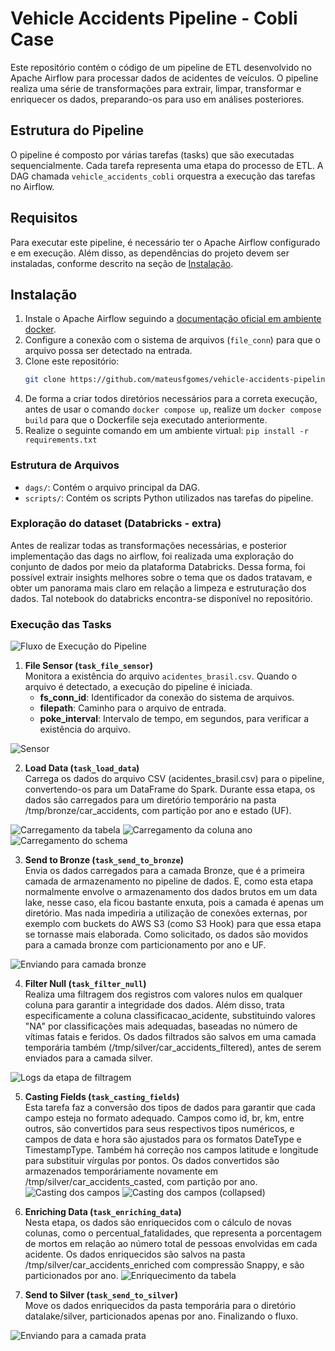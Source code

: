 # Vehicle Accidents Pipeline - Cobli Case

Este repositório contém o código de um pipeline de ETL desenvolvido no Apache Airflow para processar dados de acidentes de veículos. O pipeline realiza uma série de transformações para extrair, limpar, transformar e enriquecer os dados, preparando-os para uso em análises posteriores.

## Estrutura do Pipeline

O pipeline é composto por várias tarefas (tasks) que são executadas sequencialmente. Cada tarefa representa uma etapa do processo de ETL. A DAG chamada `vehicle_accidents_cobli` orquestra a execução das tarefas no Airflow.


## Requisitos

Para executar este pipeline, é necessário ter o Apache Airflow configurado e em execução. Além disso, as dependências do projeto devem ser instaladas, conforme descrito na seção de [Instalação](#instalação).


## Instalação

1. Instale o Apache Airflow seguindo a [documentação oficial em ambiente docker](https://airflow.apache.org/docs/apache-airflow/stable/howto/docker-compose/index.html).
2. Configure a conexão com o sistema de arquivos (`file_conn`) para que o arquivo possa ser detectado na entrada.
3. Clone este repositório:
   ```bash
   git clone https://github.com/mateusfgomes/vehicle-accidents-pipeline.git
4. De forma a criar todos diretórios necessários para a correta execução, antes de usar o comando `docker compose up`, realize um `docker compose build` para que o Dockerfile seja executado anteriormente.
5. Realize o seguinte comando em um ambiente virtual:
`pip install -r requirements.txt`

### Estrutura de Arquivos
* `dags/`: Contém o arquivo principal da DAG.
* `scripts/`: Contém os scripts Python utilizados nas tarefas do pipeline.

### Exploração do dataset (Databricks - extra)

Antes de realizar todas as transformações necessárias, e posterior implementação das dags no airflow, foi realizada uma exploração do conjunto de dados por meio da plataforma Databricks. Dessa forma, foi possível extrair insights melhores sobre o tema que os dados tratavam, e obter um panorama mais claro em relação a limpeza e estruturação dos dados. Tal notebook do databricks encontra-se disponível no repositório.

### Execução das Tasks

![Fluxo de Execução do Pipeline](./logs_images/dag_ran.png)

1. **File Sensor (`task_file_sensor`)**  
   Monitora a existência do arquivo `acidentes_brasil.csv`. Quando o arquivo é detectado, a execução do pipeline é iniciada.
   - **fs_conn_id**: Identificador da conexão do sistema de arquivos.
   - **filepath**: Caminho para o arquivo de entrada.
   - **poke_interval**: Intervalo de tempo, em segundos, para verificar a existência do arquivo.

![Sensor](./logs_images/sensor.png)

2. **Load Data (`task_load_data`)**  
   Carrega os dados do arquivo CSV (acidentes_brasil.csv) para o pipeline, convertendo-os para um DataFrame do Spark. Durante essa etapa, os dados são carregados para um diretório temporário na pasta /tmp/bronze/car_accidents, com partição por ano e estado (UF).

![Carregamento da tabela](./logs_images/carregamento_tabela.png)
![Carregamento da coluna ano](./logs_images/criando_coluna_ano.png)
![Carregamento do schema](./logs_images/schema_carregado.png)

3. **Send to Bronze (`task_send_to_bronze`)**  
   Envia os dados carregados para a camada Bronze, que é a primeira camada de armazenamento no pipeline de dados. E, como esta etapa normalmente envolve o armazenamento dos dados brutos em um data lake, nesse caso, ela ficou bastante enxuta, pois a camada é apenas um diretório. Mas nada impediria a utilização de conexões externas, por exemplo com buckets do AWS S3 (como S3 Hook) para que essa etapa se tornasse mais elaborada. Como solicitado, os dados são movidos para a camada bronze com particionamento por ano e UF.

![Enviando para camada bronze](./logs_images/logs_send_bronze.png)

4. **Filter Null (`task_filter_null`)**  
   Realiza uma filtragem dos registros com valores nulos em qualquer coluna para garantir a integridade dos dados. Além disso, trata especificamente a coluna classificacao_acidente, substituindo valores "NA" por classificações mais adequadas, baseadas no número de vítimas fatais e feridos. Os dados filtrados são salvos em uma camada temporária também (/tmp/silver/car_accidents_filtered), antes de serem enviados para a camada silver.

![Logs da etapa de filtragem](./logs_images/logs_filtered_null.png)

5. **Casting Fields (`task_casting_fields`)**  
   Esta tarefa faz a conversão dos tipos de dados para garantir que cada campo esteja no formato adequado. Campos como id, br, km, entre outros, são convertidos para seus respectivos tipos numéricos, e campos de data e hora são ajustados para os formatos DateType e TimestampType. Também há correção nos campos latitude e longitude para substituir vírgulas por pontos. Os dados convertidos são armazenados temporáriamente novamente em /tmp/silver/car_accidents_casted, com partição por ano.
![Casting dos campos](./logs_images/logs_casting_fields.png)
![Casting dos campos (collapsed)](./logs_images/logs_casting_fields_collapsed.png)

6. **Enriching Data (`task_enriching_data`)**  
   Nesta etapa, os dados são enriquecidos com o cálculo de novas colunas, como o percentual_fatalidades, que representa a porcentagem de mortos em relação ao número total de pessoas envolvidas em cada acidente. Os dados enriquecidos são salvos na pasta /tmp/silver/car_accidents_enriched com compressão Snappy, e são particionados por ano.
![Enriquecimento da tabela](./logs_images/logs_nriching_data.png)


7. **Send to Silver (`task_send_to_silver`)**  
   Move os dados enriquecidos da pasta temporária para o diretório datalake/silver, particionados apenas por ano. Finalizando o fluxo.

![Enviando para a camada prata](./logs_images/logs_save_silver.png)